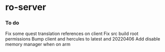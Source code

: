 # ro-server
### To do
Fix some quest translation references on client
Fix src build root permissions
Bump client and hercules to latest and 20220406
Add disable memory manager when on arm